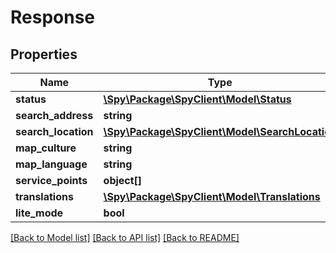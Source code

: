 # Response

## Properties
Name | Type | Description | Notes
------------ | ------------- | ------------- | -------------
**status** | [**\Spy\Package\SpyClient\Model\Status**](Status.md) |  | 
**search_address** | **string** |  | [optional] 
**search_location** | [**\Spy\Package\SpyClient\Model\SearchLocation**](SearchLocation.md) |  | [optional] 
**map_culture** | **string** |  | [optional] 
**map_language** | **string** |  | [optional] 
**service_points** | **object[]** |  | [optional] 
**translations** | [**\Spy\Package\SpyClient\Model\Translations**](Translations.md) |  | [optional] 
**lite_mode** | **bool** |  | [optional] 

[[Back to Model list]](../README.md#documentation-for-models) [[Back to API list]](../README.md#documentation-for-api-endpoints) [[Back to README]](../README.md)


